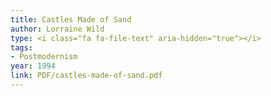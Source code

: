 ```yaml
---
title: Castles Made of Sand
author: Lorraine Wild
type: <i class="fa fa-file-text" aria-hidden="true"></i>
tags:
- Postmodernism
year: 1994
link: PDF/castles-made-of-sand.pdf
---
```

